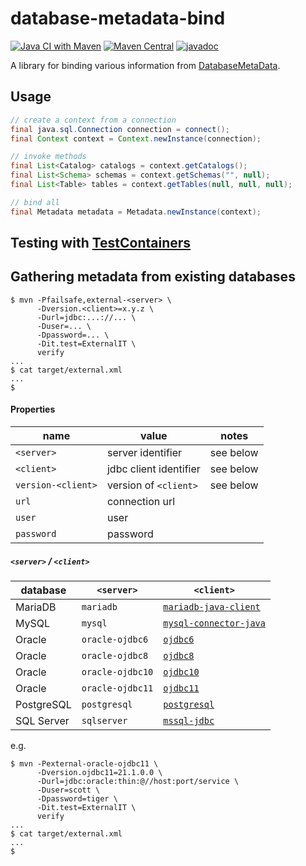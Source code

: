 # database-metadata-bind

[![Java CI with Maven](https://github.com/jinahya/database-metadata-bind/actions/workflows/maven.yml/badge.svg)](https://github.com/jinahya/database-metadata-bind/actions/workflows/maven.yml)
[![Maven Central](https://img.shields.io/maven-central/v/com.github.jinahya/database-metadata-bind)](https://search.maven.org/artifact/com.github.jinahya/database-metadata-bind)
[![javadoc](https://javadoc.io/badge2/com.github.jinahya/database-metadata-bind/javadoc.svg)](https://javadoc.io/doc/com.github.jinahya/database-metadata-bind)

A library for binding various information
from [DatabaseMetaData](http://docs.oracle.com/javase/8/docs/api/java/sql/DatabaseMetaData.html).

## Usage

```java
// create a context from a connection
final java.sql.Connection connection = connect();
final Context context = Context.newInstance(connection);

// invoke methods
final List<Catalog> catalogs = context.getCatalogs();
final List<Schema> schemas = context.getSchemas("", null);
final List<Table> tables = context.getTables(null, null, null);

// bind all
final Metadata metadata = Metadata.newInstance(context);
```

## Testing with [TestContainers](https://www.testcontainers.org/)

## Gathering metadata from existing databases

```shell
$ mvn -Pfailsafe,external-<server> \
      -Dversion.<client>=x.y.z \
      -Durl=jdbc:...://... \
      -Duser=... \
      -Dpassword=... \
      -Dit.test=ExternalIT \
      verify
...
$ cat target/external.xml
...
$
```

#### Properties

name              |value                 |notes
------------------|----------------------|-----------
`<server>`        |server identifier     |see below
`<client>`        |jdbc client identifier|see below
`version-<client>`| version of `<client>`|see below
`url`             |connection url        |
`user`            |user                  |
`password`        |password              |

##### `<server>` / `<client>`

database  |`<server>`      |`<client>`
----------|----------------|----------------------------------------------
MariaDB   |`mariadb`       |[`mariadb-java-client`][mariadb-java-client]
MySQL     |`mysql`         |[`mysql-connector-java`][mysql-connector-java]
Oracle    |`oracle-ojdbc6` |[`ojdbc6`][ojdbc6]
Oracle    |`oracle-ojdbc8` |[`ojdbc8`][ojdbc8]
Oracle    |`oracle-ojdbc10`|[`ojdbc10`][ojdbc10]
Oracle    |`oracle-ojdbc11`|[`ojdbc11`][ojdbc11]
PostgreSQL|`postgresql`    |[`postgresql`][postgresql]
SQL Server|`sqlserver`     |[`mssql-jdbc`][mysql-jdbc]

e.g.

```shell
$ mvn -Pexternal-oracle-ojdbc11 \
      -Dversion.ojdbc11=21.1.0.0 \
      -Durl=jdbc:oracle:thin:@//host:port/service \
      -Duser=scott \
      -Dpassword=tiger \
      -Dit.test=ExternalIT \
      verify
...
$ cat target/external.xml
...
$
```

[mariadb-java-client]: https://search.maven.org/artifact/org.mariadb.jdbc/mariadb-java-client

[mysql-connector-java]: https://search.maven.org/artifact/mysql/mysql-connector-java

[ojdbc6]: https://search.maven.org/artifact/com.oracle.database.jdbc/ojdbc6

[ojdbc8]: https://search.maven.org/artifact/com.oracle.database.jdbc/ojdbc8

[ojdbc10]: https://search.maven.org/artifact/com.oracle.database.jdbc/ojdbc10

[ojdbc11]: https://search.maven.org/artifact/com.oracle.database.jdbc/ojdbc11

[postgresql]: https://search.maven.org/artifact/org.postgresql/postgresql

[mysql-jdbc]: https://search.maven.org/artifact/com.microsoft.sqlserver/mssql-jdbc
